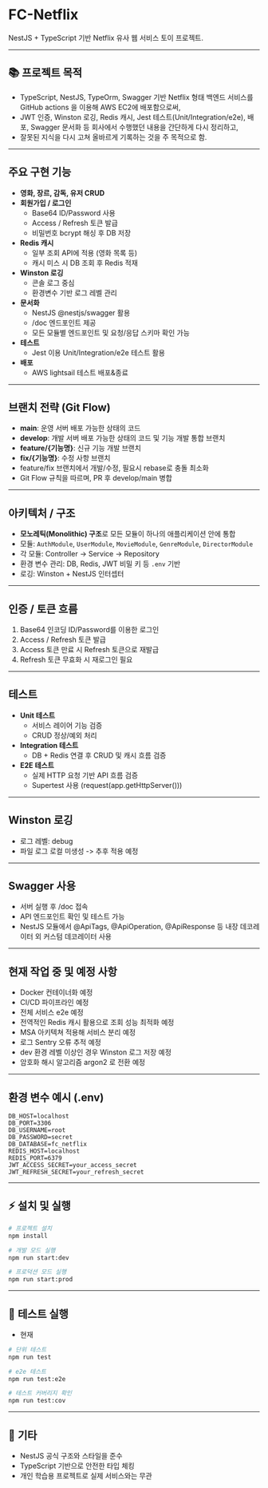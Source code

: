 # FC-Netflix

NestJS + TypeScript 기반 Netflix 유사 웹 서비스 토이 프로젝트.  

---

## 📚 프로젝트 목적
- TypeScript, NestJS, TypeOrm, Swagger 기반 Netflix 형태 백엔드 서비스를 GitHub actions 을 이용해 AWS EC2에 배포함으로써,
- JWT 인증, Winston 로깅, Redis 캐시, Jest 테스트(Unit/Integration/e2e), 배포, Swagger 문서화 등 회사에서 수행했던 내용을 간단하게 다시 정리하고, 
- 잘못된 지식을 다시 고쳐 올바르게 기록하는 것을 주 목적으로 함. 

---

## 주요 구현 기능
- **영화, 장르, 감독, 유저 CRUD**
- **회원가입 / 로그인**
    - Base64 ID/Password 사용
    - Access / Refresh 토큰 발급
    - 비밀번호 bcrypt 해싱 후 DB 저장
- **Redis 캐시**
    - 일부 조회 API에 적용 (영화 목록 등)
    - 캐시 미스 시 DB 조회 후 Redis 적재
- **Winston 로깅**
    - 콘솔 로그 중심
    - 환경변수 기반 로그 레벨 관리
- **문서화**
    - NestJS @nestjs/swagger 활용
    - /doc 엔드포인트 제공
    - 모든 모듈별 엔드포인트 및 요청/응답 스키마 확인 가능
- **테스트**
    - Jest 이용 Unit/Integration/e2e 테스트 활용
- **배포**
    - AWS lightsail 테스트 배포&종료

---

## 브랜치 전략 (Git Flow)
- **main**: 운영 서버 배포 가능한 상태의 코드
- **develop**: 개발 서버 배포 가능한 상태의 코드 및 기능 개발 통합 브랜치
- **feature/{기능명}**: 신규 기능 개발 브랜치
- **fix/{기능명}**: 수정 사항 브랜치
- feature/fix 브랜치에서 개발/수정, 필요시 rebase로 충돌 최소화
- Git Flow 규칙을 따르며, PR 후 develop/main 병합

---

## 아키텍처 / 구조
- **모노레틱(Monolithic) 구조**로 모든 모듈이 하나의 애플리케이션 안에 통합
- 모듈: `AuthModule`, `UserModule`, `MovieModule`, `GenreModule`, `DirectorModule`
- 각 모듈: Controller → Service → Repository
- 환경 변수 관리: DB, Redis, JWT 비밀 키 등 `.env` 기반
- 로깅: Winston + NestJS 인터셉터

---

## 인증 / 토큰 흐름
1. Base64 인코딩 ID/Password를 이용한 로그인
2. Access / Refresh 토큰 발급
3. Access 토큰 만료 시 Refresh 토큰으로 재발급
4. Refresh 토큰 무효화 시 재로그인 필요

---

## 테스트
- **Unit 테스트**
    - 서비스 레이어 기능 검증
    - CRUD 정상/예외 처리
- **Integration 테스트**
    - DB + Redis 연결 후 CRUD 및 캐시 흐름 검증
- **E2E 테스트**
    - 실제 HTTP 요청 기반 API 흐름 검증 
    - Supertest 사용 (request(app.getHttpServer()))

---

## Winston 로깅
- 로그 레벨: debug
- 파일 로그 로컬 미생성 -> 추후 적용 예정

---

## Swagger 사용
- 서버 실행 후 /doc 접속
- API 엔드포인트 확인 및 테스트 가능
- NestJS 모듈에서 @ApiTags, @ApiOperation, @ApiResponse 등 내장 데코레이터 외 커스텀 데코레이터 사용

---

## 현재 작업 중 및 예정 사항
- Docker 컨테이너화 예정
- CI/CD 파이프라인 예정
- 전체 서비스 e2e 예정
- 전역적인 Redis 캐시 활용으로 조회 성능 최적화 예정
- MSA 아키텍쳐 적용해 서비스 분리 예정
- 로그 Sentry 오류 추적 예정
- dev 환경 레벨 이상인 경우 Winston 로그 저장 예정
- 암호화 해시 알고리즘 argon2 로 전환 예정

---

## 환경 변수 예시 (.env)
```env
DB_HOST=localhost
DB_PORT=3306
DB_USERNAME=root
DB_PASSWORD=secret
DB_DATABASE=fc_netflix
REDIS_HOST=localhost
REDIS_PORT=6379
JWT_ACCESS_SECRET=your_access_secret
JWT_REFRESH_SECRET=your_refresh_secret
```

---

## ⚡ 설치 및 실행

```bash
# 프로젝트 설치
npm install

# 개발 모드 실행
npm run start:dev

# 프로덕션 모드 실행
npm run start:prod
```

---

## 🧪 테스트 실행
- 현재 

```bash
# 단위 테스트
npm run test

# e2e 테스트
npm run test:e2e

# 테스트 커버리지 확인
npm run test:cov
```

---

## 📝 기타

* NestJS 공식 구조와 스타일을 준수
* TypeScript 기반으로 안전한 타입 체킹
* 개인 학습용 프로젝트로 실제 서비스와는 무관

